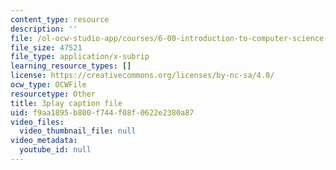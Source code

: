 ```yaml
---
content_type: resource
description: ''
file: /ol-ocw-studio-app/courses/6-00-introduction-to-computer-science-and-programming-fall-2008/f9aa1895b800f744f08f0622e2380a87_ZKBUu_ahSR4.srt
file_size: 47521
file_type: application/x-subrip
learning_resource_types: []
license: https://creativecommons.org/licenses/by-nc-sa/4.0/
ocw_type: OCWFile
resourcetype: Other
title: 3play caption file
uid: f9aa1895-b800-f744-f08f-0622e2380a87
video_files:
  video_thumbnail_file: null
video_metadata:
  youtube_id: null
---
```

